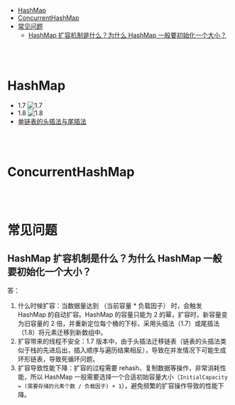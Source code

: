 - [HashMap](#hashmap)
- [ConcurrentHashMap](#concurrenthashmap)
- [常见问题](#常见问题)
  - [HashMap 扩容机制是什么？为什么 HashMap 一般要初始化一个大小？](#hashmap-扩容机制是什么为什么-hashmap-一般要初始化一个大小)


</br></br>


# HashMap
- 1.7
![1.7](https://i.loli.net/2019/05/08/5cd1d2be77958.jpg)
- 1.8
![1.8](https://i.loli.net/2019/05/08/5cd1d2c1c1cd7.jpg)
- [单链表的头插法与尾插法](https://segmentfault.com/a/1190000021501440)


</br></br>


# ConcurrentHashMap


</br></br>


# 常见问题
## HashMap 扩容机制是什么？为什么 HashMap 一般要初始化一个大小？
答：
1. 什么时候扩容：当数据量达到 （当前容量 * 负载因子） 时，会触发 HashMap 的自动扩容。HashMap 的容量只能为 2 的幂，扩容时，新容量变为旧容量的 2 倍，并重新定位每个桶的下标，采用头插法（1.7）或尾插法（1.8）将元素迁移到新数组中。
2. 扩容带来的线程不安全：1.7 版本中，由于头插法迁移链表（链表的头插法类似于栈的先进后出，插入顺序与遍历结果相反），导致在并发情况下可能生成环形链表，导致死循环问题。
3. 扩容导致性能下降：扩容的过程需要 rehash、复制数据等操作，非常消耗性能，所以 HashMap 一般需要选择一个合适初始容量大小（`InitialCapacity = (需要存储的元素个数 / 负载因子) + 1`），避免频繁的扩容操作导致的性能下降。
